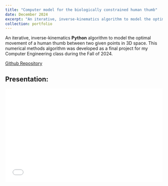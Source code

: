 ```yaml
---
title: "Computer model for the biologically constrained human thumb"
date: December 2024
excerpt: "An iterative, inverse-kinematics algorithm to model the optimal movement of a human thumb between two given points in 3D space.<br/><img src='/images/project_icons/thumb_movement.gif' width='500'>"
collection: portfolio
---
```

An iterative, inverse-kinematics **Python** algorithm to model the optimal movement of a human thumb between two given points in 3D space. This numerical methods algorithm was developed as a final project for my Computer Engineering class during the Fall of 2024. 

[Github Repository](https://github.com/dylan-jacobs/e21-final-project)

Presentation:
------
<embed src='/files/E21 Final Project Presentation Slides.pdf' type='application/pdf' width='100%' height='300px'>